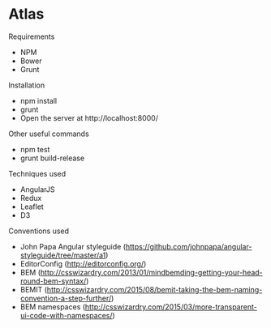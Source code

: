 Atlas
=====

Requirements
- NPM
- Bower
- Grunt

Installation
- npm install
- grunt
- Open the server at http://localhost:8000/

Other useful commands
- npm test
- grunt build-release

Techniques used
- AngularJS
- Redux
- Leaflet
- D3

Conventions used
- John Papa Angular styleguide (https://github.com/johnpapa/angular-styleguide/tree/master/a1)
- EditorConfig (http://editorconfig.org/)
- BEM (http://csswizardry.com/2013/01/mindbemding-getting-your-head-round-bem-syntax/)
- BEMIT (http://csswizardry.com/2015/08/bemit-taking-the-bem-naming-convention-a-step-further/)
- BEM namespaces (http://csswizardry.com/2015/03/more-transparent-ui-code-with-namespaces/)

